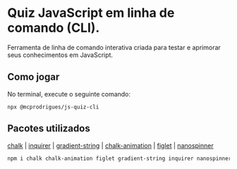 # Quiz JavaScript em linha de comando (CLI).
Ferramenta de linha de comando interativa criada para testar e aprimorar seus conhecimentos em JavaScript.


## Como jogar
No terminal, execute o seguinte comando:
```
npx @mcprodrigues/js-quiz-cli
```

## Pacotes utilizados

[chalk](https://github.com/chalk/chalk) | 
[inquirer](https://github.com/SBoudrias/Inquirer.js) |
[gradient-string](https://github.com/bokub/gradient-string) |
[chalk-animation](https://github.com/bokub/chalk-animation) |
[figlet](https://github.com/patorjk/figlet.js) |
[nanospinner](https://github.com/usmanyunusov/nanospinner)


```sh
npm i chalk chalk-animation figlet gradient-string inquirer nanospinner
```